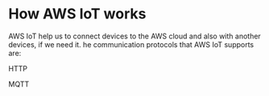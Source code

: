 # How AWS IoT works

AWS IoT help us to connect devices to the AWS cloud and also with another devices, if we need it. he communication protocols that AWS IoT supports are:

HTTP

MQTT
